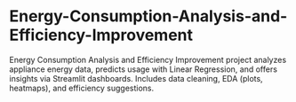 # Energy-Consumption-Analysis-and-Efficiency-Improvement
Energy Consumption Analysis and Efficiency Improvement project analyzes appliance energy data, predicts usage with Linear Regression, and offers insights via Streamlit dashboards. Includes data cleaning, EDA (plots, heatmaps), and efficiency suggestions.
